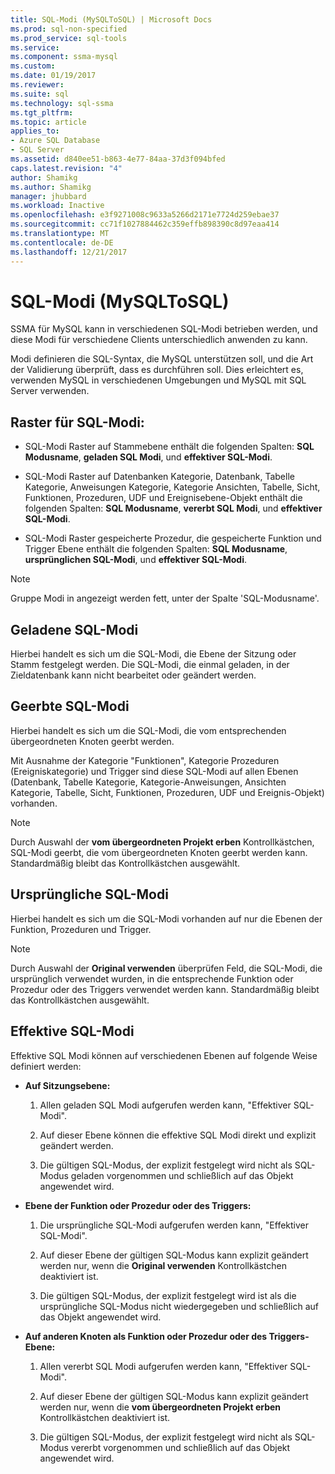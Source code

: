 ```yaml
---
title: SQL-Modi (MySQLToSQL) | Microsoft Docs
ms.prod: sql-non-specified
ms.prod_service: sql-tools
ms.service: 
ms.component: ssma-mysql
ms.custom: 
ms.date: 01/19/2017
ms.reviewer: 
ms.suite: sql
ms.technology: sql-ssma
ms.tgt_pltfrm: 
ms.topic: article
applies_to:
- Azure SQL Database
- SQL Server
ms.assetid: d840ee51-b863-4e77-84aa-37d3f094bfed
caps.latest.revision: "4"
author: Shamikg
ms.author: Shamikg
manager: jhubbard
ms.workload: Inactive
ms.openlocfilehash: e3f9271008c9633a5266d2171e7724d259ebae37
ms.sourcegitcommit: cc71f1027884462c359effb898390c8d97eaa414
ms.translationtype: MT
ms.contentlocale: de-DE
ms.lasthandoff: 12/21/2017
---
```

# <a name="sql-modes-mysqltosql"></a>SQL-Modi (MySQLToSQL)
SSMA für MySQL kann in verschiedenen SQL-Modi betrieben werden, und diese Modi für verschiedene Clients unterschiedlich anwenden zu kann.  
  
Modi definieren die SQL-Syntax, die MySQL unterstützen soll, und die Art der Validierung überprüft, dass es durchführen soll. Dies erleichtert es, verwenden MySQL in verschiedenen Umgebungen und MySQL mit SQL Server verwenden.  
  
## <a name="sql-modes-grid"></a>Raster für SQL-Modi:  
  
-   SQL-Modi Raster auf Stammebene enthält die folgenden Spalten: **SQL Modusname**, **geladen SQL Modi**, und **effektiver SQL-Modi**.  
  
-   SQL-Modi Raster auf Datenbanken Kategorie, Datenbank, Tabelle Kategorie, Anweisungen Kategorie, Kategorie Ansichten, Tabelle, Sicht, Funktionen, Prozeduren, UDF und Ereignisebene-Objekt enthält die folgenden Spalten: **SQL Modusname**, **vererbt SQL Modi**, und **effektiver SQL-Modi**.  
  
-   SQL-Modi Raster gespeicherte Prozedur, die gespeicherte Funktion und Trigger Ebene enthält die folgenden Spalten: **SQL Modusname**, **ursprünglichen SQL-Modi**, und **effektiver SQL-Modi**.  
  
> [!NOTE]  
> Gruppe Modi in angezeigt werden fett, unter der Spalte 'SQL-Modusname'.  
  
## <a name="loaded-sql-modes"></a>Geladene SQL-Modi  
Hierbei handelt es sich um die SQL-Modi, die Ebene der Sitzung oder Stamm festgelegt werden. Die SQL-Modi, die einmal geladen, in der Zieldatenbank kann nicht bearbeitet oder geändert werden.  
  
## <a name="inherited-sql-modes"></a>Geerbte SQL-Modi  
Hierbei handelt es sich um die SQL-Modi, die vom entsprechenden übergeordneten Knoten geerbt werden.  
  
Mit Ausnahme der Kategorie "Funktionen", Kategorie Prozeduren (Ereigniskategorie) und Trigger sind diese SQL-Modi auf allen Ebenen (Datenbank, Tabelle Kategorie, Kategorie-Anweisungen, Ansichten Kategorie, Tabelle, Sicht, Funktionen, Prozeduren, UDF und Ereignis-Objekt) vorhanden.  
  
> [!NOTE]  
> Durch Auswahl der **vom übergeordneten Projekt erben** Kontrollkästchen, SQL-Modi geerbt, die vom übergeordneten Knoten geerbt werden kann. Standardmäßig bleibt das Kontrollkästchen ausgewählt.  
  
## <a name="original-sql-modes"></a>Ursprüngliche SQL-Modi  
Hierbei handelt es sich um die SQL-Modi vorhanden auf nur die Ebenen der Funktion, Prozeduren und Trigger.  
  
> [!NOTE]  
> Durch Auswahl der **Original verwenden** überprüfen Feld, die SQL-Modi, die ursprünglich verwendet wurden, in die entsprechende Funktion oder Prozedur oder des Triggers verwendet werden kann. Standardmäßig bleibt das Kontrollkästchen ausgewählt.  
  
## <a name="effective-sql-modes"></a>Effektive SQL-Modi  
Effektive SQL Modi können auf verschiedenen Ebenen auf folgende Weise definiert werden:  
  
-   **Auf Sitzungsebene:**  
  
    1.  Allen geladen SQL Modi aufgerufen werden kann, "Effektiver SQL-Modi".  
  
    2.  Auf dieser Ebene können die effektive SQL Modi direkt und explizit geändert werden.  
  
    3.  Die gültigen SQL-Modus, der explizit festgelegt wird nicht als SQL-Modus geladen vorgenommen und schließlich auf das Objekt angewendet wird.  
  
-   **Ebene der Funktion oder Prozedur oder des Triggers:**  
  
    1.  Die ursprüngliche SQL-Modi aufgerufen werden kann, "Effektiver SQL-Modi".  
  
    2.  Auf dieser Ebene der gültigen SQL-Modus kann explizit geändert werden nur, wenn die **Original verwenden** Kontrollkästchen deaktiviert ist.  
  
    3.  Die gültigen SQL-Modus, der explizit festgelegt wird ist als die ursprüngliche SQL-Modus nicht wiedergegeben und schließlich auf das Objekt angewendet wird.  
  
-   **Auf anderen Knoten als Funktion oder Prozedur oder des Triggers-Ebene:**  
  
    1.  Allen vererbt SQL Modi aufgerufen werden kann, "Effektiver SQL-Modi".  
  
    2.  Auf dieser Ebene der gültigen SQL-Modus kann explizit geändert werden nur, wenn die **vom übergeordneten Projekt erben** Kontrollkästchen deaktiviert ist.  
  
    3.  Die gültigen SQL-Modus, der explizit festgelegt wird nicht als SQL-Modus vererbt vorgenommen und schließlich auf das Objekt angewendet wird.  
  
